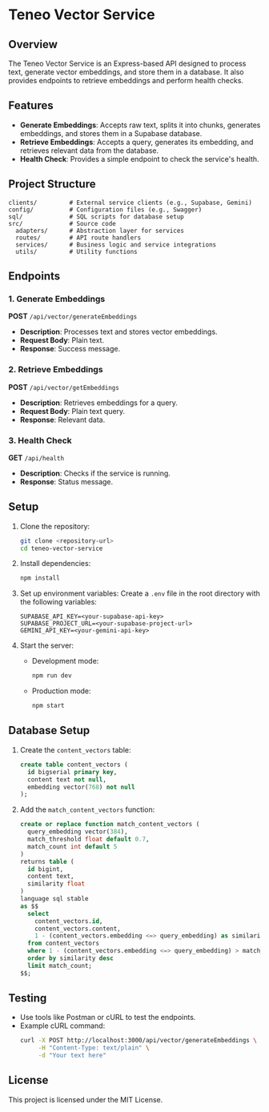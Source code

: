 # Teneo Vector Service

## Overview
The Teneo Vector Service is an Express-based API designed to process text, generate vector embeddings, and store them in a database. It also provides endpoints to retrieve embeddings and perform health checks.

## Features
- **Generate Embeddings**: Accepts raw text, splits it into chunks, generates embeddings, and stores them in a Supabase database.
- **Retrieve Embeddings**: Accepts a query, generates its embedding, and retrieves relevant data from the database.
- **Health Check**: Provides a simple endpoint to check the service's health.

## Project Structure
```
clients/         # External service clients (e.g., Supabase, Gemini)
config/          # Configuration files (e.g., Swagger)
sql/             # SQL scripts for database setup
src/             # Source code
  adapters/      # Abstraction layer for services
  routes/        # API route handlers
  services/      # Business logic and service integrations
  utils/         # Utility functions
```

## Endpoints
### 1. Generate Embeddings
**POST** `/api/vector/generateEmbeddings`
- **Description**: Processes text and stores vector embeddings.
- **Request Body**: Plain text.
- **Response**: Success message.

### 2. Retrieve Embeddings
**POST** `/api/vector/getEmbeddings`
- **Description**: Retrieves embeddings for a query.
- **Request Body**: Plain text query.
- **Response**: Relevant data.

### 3. Health Check
**GET** `/api/health`
- **Description**: Checks if the service is running.
- **Response**: Status message.

## Setup
1. Clone the repository:
   ```bash
   git clone <repository-url>
   cd teneo-vector-service
   ```

2. Install dependencies:
   ```bash
   npm install
   ```

3. Set up environment variables:
   Create a `.env` file in the root directory with the following variables:
   ```env
   SUPABASE_API_KEY=<your-supabase-api-key>
   SUPABASE_PROJECT_URL=<your-supabase-project-url>
   GEMINI_API_KEY=<your-gemini-api-key>
   ```

4. Start the server:
   - Development mode:
     ```bash
     npm run dev
     ```
   - Production mode:
     ```bash
     npm start
     ```

## Database Setup
1. Create the `content_vectors` table:
   ```sql
   create table content_vectors (
     id bigserial primary key,
     content text not null,
     embedding vector(768) not null
   );
   ```

2. Add the `match_content_vectors` function:
   ```sql
   create or replace function match_content_vectors (
     query_embedding vector(384),
     match_threshold float default 0.7,
     match_count int default 5
   )
   returns table (
     id bigint,
     content text,
     similarity float
   )
   language sql stable
   as $$
     select
       content_vectors.id,
       content_vectors.content,
       1 - (content_vectors.embedding <=> query_embedding) as similarity
     from content_vectors
     where 1 - (content_vectors.embedding <=> query_embedding) > match_threshold
     order by similarity desc
     limit match_count;
   $$;
   ```

## Testing
- Use tools like Postman or cURL to test the endpoints.
- Example cURL command:
  ```bash
  curl -X POST http://localhost:3000/api/vector/generateEmbeddings \
       -H "Content-Type: text/plain" \
       -d "Your text here"
  ```

## License
This project is licensed under the MIT License.